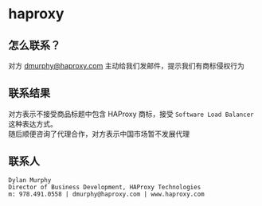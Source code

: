 # haproxy

## 怎么联系？

对方 dmurphy@haproxy.com 主动给我们发邮件，提示我们有商标侵权行为 

## 联系结果

对方表示不接受商品标题中包含 HAProxy 商标，接受 `Software Load Balancer` 这种表达方式。  
随后顺便咨询了代理合作，对方表示中国市场暂不发展代理


## 联系人

```
Dylan Murphy
Director of Business Development, HAProxy Technologies
m: 978.491.0558 | dmurphy@haproxy.com | www.haproxy.com
```
